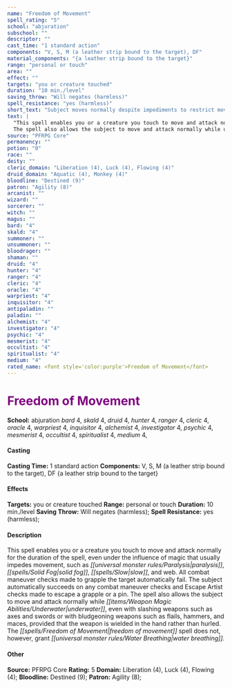 ```yaml
---
name: "Freedom of Movement"
spell_rating: "5"
school: "abjuration"
subschool: ""
descriptor: ""
cast_time: "1 standard action"
components: "V, S, M (a leather strip bound to the target), DF"
material_components: "{a leather strip bound to the target}"
range: "personal or touch"
area: ""
effect: ""
targets: "you or creature touched"
duration: "10 min./level"
saving_throw: "Will negates (harmless)"
spell_resistance: "yes (harmless)"
short_text: "Subject moves normally despite impediments to restrict movement."
text: |
  "This spell enables you or a creature you touch to move and attack normally for the duration of the spell, even under the influence of magic that usually impedes movement, such as paralysis, solid fog, slow, and _web._ All combat maneuver checks made to grapple the target automatically fail. The subject automatically succeeds on any combat maneuver checks and Escape Artist checks made to escape a grapple or a pin.
  The spell also allows the subject to move and attack normally while underwater, even with slashing weapons such as axes and swords or with bludgeoning weapons such as flails, hammers, and maces, provided that the weapon is wielded in the hand rather than hurled. The _freedom of movement_ spell does not, however, grant water breathing."
source: "PFRPG Core"
permanency: ""
potion: "0"
race: ""
deity: ""
cleric_domain: "Liberation (4), Luck (4), Flowing (4)"
druid_domain: "Aquatic (4), Monkey (4)"
bloodline: "Destined (9)"
patron: "Agility (8)"
arcanist: ""
wizard: ""
sorcerer: ""
witch: ""
magus: ""
bard: "4"
skald: "4"
summoner: ""
unsummoner: ""
bloodrager: ""
shaman: ""
druid: "4"
hunter: "4"
ranger: "4"
cleric: "4"
oracle: "4"
warpriest: "4"
inquisitor: "4"
antipaladin: ""
paladin: ""
alchemist: "4"
investigator: "4"
psychic: "4"
mesmerist: "4"
occultist: "4"
spiritualist: "4"
medium: "4"
rated_name: <font style='color:purple'>Freedom of Movement</font>
---
```


# <font style='color:purple'>Freedom of Movement</font> 
**School:** abjuration 
_bard_ 4, _skald_ 4, _druid_ 4, _hunter_ 4, _ranger_ 4, _cleric_ 4, _oracle_ 4, _warpriest_ 4, _inquisitor_ 4, _alchemist_ 4, _investigator_ 4, _psychic_ 4, _mesmerist_ 4, _occultist_ 4, _spiritualist_ 4, _medium_ 4, 
#### Casting
**Casting Time:** 1 standard action
 **Components:** V, S, M (a leather strip bound to the target), DF {a leather strip bound to the target}
 #### Effects
**Targets:** you or creature touched
**Range:** personal or touch
**Duration:** 10 min./level
**Saving Throw:** Will negates (harmless); **Spell Resistance:** yes (harmless); 
 #### Description
This spell enables you or a creature you touch to move and attack normally for the duration of the spell, even under the influence of magic that usually impedes movement, such as _[[universal monster rules/Paralysis|paralysis]]_, _[[spells/Solid Fog|solid fog]]_, _[[spells/Slow|slow]]_, and web. All combat maneuver checks made to grapple the target automatically fail. The subject automatically succeeds on any combat maneuver checks and Escape Artist checks made to escape a grapple or a pin.
  The spell also allows the subject to move and attack normally while _[[items/Weapon Magic Abilities/Underwater|underwater]]_, even with slashing weapons such as axes and swords or with bludgeoning weapons such as flails, hammers, and maces, provided that the weapon is wielded in the hand rather than hurled. The _[[spells/Freedom of Movement|freedom of movement]]_ spell does not, however, grant _[[universal monster rules/Water Breathing|water breathing]]_.

 #### Other
**Source:** PFRPG Core
**Rating:** 5
**Domain:** Liberation (4), Luck (4), Flowing (4); **Bloodline:** Destined (9); **Patron:** Agility (8); 